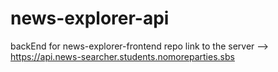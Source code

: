 # news-explorer-api
backEnd for news-explorer-frontend repo
link to the server --> https://api.news-searcher.students.nomoreparties.sbs
